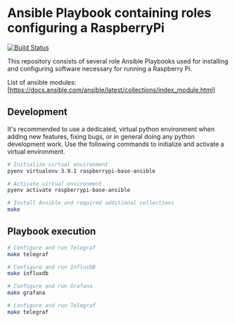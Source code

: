 # Ansible Playbook containing roles configuring a RaspberryPi

[![Build Status](https://cloud.drone.io/api/badges/MattKempfert/raspberrypi-base-ansible/status.svg)](https://cloud.drone.io/MattKempfert/raspberrypi-base-ansible)

This repository consists of several role Ansible Playbooks used for installing and configuring software necessary for running a Raspberry Pi.

List of ansible modules: [https://docs.ansible.com/ansible/latest/collections/index_module.html]

## Development

It's recommended to use a dedicated, virtual python environment when adding new features, fixing bugs, or in general doing any python development work. Use the following commands to initialize and activate a virtual environment.

```zsh
# Initialize virtual environment
pyenv virtualenv 3.9.1 raspberrypi-base-ansible

# Activate virtual environment
pyenv activate raspberrypi-base-ansible

# Install Ansible and required additional collections
make
```

## Playbook execution

```sh
# Configure and run Telegraf
make telegraf

# Configure and run InfluxDB
make influxdb

# Configure and run Grafana
make grafana

# Configure and run Telegraf
make telegraf
```
